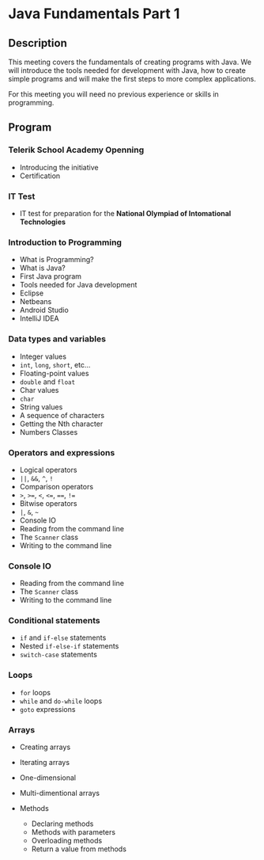 # Java Fundamentals Part 1

##  Description

This meeting covers the fundamentals of creating programs with Java. We will introduce the tools needed for development with Java, how to create simple programs and will make the first steps to more complex applications.

For this meeting you will need no previous experience or skills in programming.

##  Program

###  Telerik School Academy Openning

*   Introducing the initiative
*   Certification

###  IT Test

*   IT test for preparation for the **National Olympiad of Intomational Technologies**

###  Introduction to Programming

*   What is Programming?
*   What is Java?
*   First Java program
*   Tools needed for Java development
  *   Eclipse
  *   Netbeans
  *   Android Studio
  *   IntelliJ IDEA

###  Data types and variables

*   Integer values
  *   `int`, `long`, `short`, etc...
*   Floating-point values
  *   `double` and `float`
*   Char values
  *   `char`
*   String values
  *   A sequence of characters
  *   Getting the Nth character
*   Numbers Classes

###  Operators and expressions

*   Logical operators
  *   `||`, `&&`, `^`, `!`
*   Comparison operators
  *   `>`, `>=`, `<`, `<=`, `==`, `!=`
*   Bitwise operators
  *   `|`, `&`, `~`
*   Console IO
  *   Reading from the command line
  *   The `Scanner` class
*   Writing to the command line

###   Console IO

*   Reading from the command line
*   The `Scanner` class
*   Writing to the command line

###   Conditional statements

* `if` and `if-else` statements
* Nested `if-else-if` statements
* `switch-case` statements

###  Loops

*   `for` loops
*   `while` and `do-while` loops
*   `goto` expressions

###  Arrays

* Creating arrays
* Iterating arrays
* One-dimensional
* Multi-dimentional arrays

*   Methods
    *   Declaring methods
    *   Methods with parameters
    *   Overloading methods
    *   Return a value from methods
